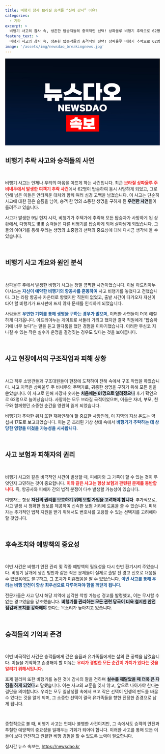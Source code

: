 ```yaml
---
title: 비행기 참사 브라질 승객들 “신께 감사” 이유?
categories:
  - 기타
excerpt: >
  비행기 사고의 참사 속, 생존한 탑승객들의 충격적인 선택! 상파울루 비행기 추락으로 62명이 사망한 가운데, 항공사를 혼동해 목숨을 건진 이들의 가슴 아픈 이야기와 사고 원인에 대한 전문가들의 분석이 공개됩니다. 클릭해 진실을 확인하세요!
feature_text: >
  비행기 사고의 참사 속, 생존한 탑승객들의 충격적인 선택! 상파울루 비행기 추락으로 62명이 사망한 가운데, 항공사를 혼동해 목숨을 건진 이들의 가슴 아픈 이야기와 사고 원인에 대한 전문가들의 분석이 공개됩니다. 클릭해 진실을 확인하세요!
image: '/assets/img/newsdao_breakingnews.jpg'
---
```


<p><img src="/assets/img/newsdao_breakingnews.jpg" alt="koreaapp 속보" /></p>

<h2 data-ke-size="size26">비행기 추락 사고와 승객들의 사연</h2>

<p data-ke-size="size16">&nbsp;</p>

<p>비행기 사고는 언제나 우리의 마음을 아프게 하는 사건입니다. 최근 <b><span style="color: #ee2323;">브라질 상파울루 주 비녜두에서 발생한 여객기 추락 사건</span></b>에서 62명이 탑승하여 동시 사망하게 되었고, 그로 인해 남은 이들은 안타까운 대처와 함께 여러 심경 고백을 남겼습니다. 이 사고는 단순히 사고에 대한 깊은 슬픔을 넘어, 승객 한 명의 소중한 생명을 구하게 된 <b><span style="background-color: #21538527;">우연한 사연</span></b>들이 들려주고 있습니다. </p>

<p>사고가 발생한 9일 현지 시각, 비행기가 주택가에 추락해 모든 탑승자가 사망하게 된 상황에서, 다행히도 몇몇 승객들은 다른 비행기를 탑승하게 되어 살아남게 되었습니다. 그들의 이야기를 통해 우리는 생명의 소중함과 선택의 중요성에 대해 다시금 생각해 볼 수 있습니다. </p>

<p><br></p>

<h2 data-ke-size="size26">비행기 사고 개요와 원인 분석</h2>

<p data-ke-size="size16">&nbsp;</p>

<p>상파울루 주에서 발생한 비행기 사고는 정말 끔찍한 사건이었습니다. 이날 아드리아누 아시스는 <b><span style="color: #1a5490;">자신이 예약한 비행기의 항공사를 혼동하여</span></b> 사고 비행기를 놓쳤다고 전했습니다. 그는 라탐 항공사 카운터로 향했지만 직원이 없었고, 출발 시간이 다가오자 자신이 타야 할 비행기가 표시판에 뜨지 않자 문제를 인식하게 되었습니다. </p>

<p>사람들은 <b><span style="color: #1a5490;">우연한 기회를 통해 생명을 구하는 경우가 많으며</span></b>, 이러한 사연들이 더욱 애절하게 다가옵니다. 아드리아누는 게이트로 서둘러 가려고 했지만 결국 직원에게 “탑승하기에 너무 늦다”는 말을 듣고 말다툼을 했던 경험을 이야기했습니다. 이러한 무심코 지나칠 수 있는 작은 실수가 운명을 결정짓는 경우도 있다는 것을 보여줍니다. </p>

<p><br></p>

<h2 data-ke-size="size26">사고 현장에서의 구조작업과 피해 상황</h2>

<p data-ke-size="size16">&nbsp;</p>

<p>사고 직후 소방관들과 구조대원들이 현장에 도착하여 잔해 속에서 구조 작업을 하였습니다. 사고 지역은 상파울루 주 비녜두의 주택가로, 귀중한 생명을 구하기 위해 모든 힘을 쏟았습니다. 이 사고로 인해 사망자 숫자는 <b><span style="background-color: #21538527;">처음에는 61명으로 알려졌으나</span></b> 후기 확인으로 62명으로 늘어났습니다. 사망자는 모두 브라질 국적이었으며, 이들은 자녀, 부모, 친구와 함께했던 소중한 순간을 영원히 잃게 되었습니다. </p>

<p>비행기가 추락한 위치 또한 재확인해야 할 중요한 사항인데, 이 지역의 지상 온도는 약 섭씨 17도로 보고되었습니다. 이는 군 조리된 기상 상태 속에서 <b><span style="color: #1a5490;">비행기가 추락하는 데 상당한 영향을 미쳤을 가능성을 시사합니다</span></b>. </p>

<p><br></p>

<h2 data-ke-size="size26">사고 보험과 피해자의 권리</h2>

<p data-ke-size="size16">&nbsp;</p>

<p>비행기 사고와 같은 비극적인 사건이 발생할 때, 피해자와 그 가족이 할 수 있는 것이 무엇인지 고민하는 것이 중요합니다. <b><span style="color: #ee2323;">이와 같은 사고는 항상 보험과 관련된 문제를 동반합니다</span></b>. 즉, 항공사와 피해자 간의 법적 분쟁이 다수 발생할 가능성이 있습니다. </p>

<p>여행자는 항상 <b><span style="background-color: #21538527;">자신의 권리를 보호하기 위해 보험 가입을 고려해야 합니다</span></b>. 추가적으로, 사고 발생 시 정확한 정보를 제공하여 신속한 보험 처리에 도움을 줄 수 있습니다. 피해자는 추가적인 법적 지원을 받기 위해서도 변호사를 고용할 수 있는 선택지를 고려해야 할 것입니다. </p>

<p><br></p>

<h2 data-ke-size="size26">후속조치와 예방책의 중요성</h2>

<p data-ke-size="size16">&nbsp;</p>

<p>이번 사건은 비행기 안전 관리 및 각종 예방책의 필요성을 다시 한번 환기시켜 주었습니다. 비행기 날개에 생긴 빙판과 같은 작은 문제들이 실제로 출발 전 경고 신호로 대응될 수 있었음에도 불구하고, 그 조치가 미흡했음을 알 수 있었습니다. <b><span style="color: #1a5490;">이번 사고를 통해 우리는 비행 안전이 항상 최우선으로 다루어져야 함을 깨닫게 됩니다</span></b>. </p>

<p>전문가들은 사고 당시 해당 지역에 심각한 착빙 가능성 경고를 발령했고, 이는 무시할 수 없는 경고였음을 강조했습니다. <b><span style="background-color: #21538527;">비행기를 관리하는 모든 관련 당국이 더욱 철저한 안전 점검과 조치를 강화해야</span></b> 한다는 목소리가 높아지고 있습니다. </p>

<p><br></p>

<h2 data-ke-size="size26">승객들의 기억과 존경</h2>

<p data-ke-size="size16">&nbsp;</p>

<p>이번 비극적인 사건은 승객들에게 깊은 슬픔과 유가족들에게는 삶의 큰 공백을 남겼습니다. 이들을 기억하고 존경해야 할 이유는 <b><span style="color: #ee2323;">우리가 경험한 모든 순간이 가치가 있다는 것을 알리기 위해서입니다</span></b>. </p>

<p>호제 펠리피 또한 비행기를 놓친 것에 감사의 말을 전하며 <b><span style="background-color: #21538527;">실수를 깨달았을 때 더욱 큰 다짐을 하게 되었다</span></b>고 말했습니다. 이는 사고의 교훈을 잊지 않고, 앞으로 나아가야 한다는 결단을 의미합니다. 우리는 모두 일상생활 속에서 크고 작은 선택이 인생의 판도를 바꿀 수 있다는 것을 알게 되며, 그 소중한 선택이 결국 유가족들을 향한 진정한 존경으로 남게 됩니다. </p>

<p><br></p>

<p>종합적으로 볼 때, 비행기 사고는 언제나 불행한 사건이지만, 그 속에서도 승객의 안전과 투철한 예방책의 중요성을 일깨우는 기회가 되어야 합니다. 이러한 사고를 통해 모든 이들이 보다 안전하고 원활한 비행 경험을 할 수 있도록 노력이 필요합니다. </p>
실시간 뉴스 속보는, <a href="https://newsdao.kr" rel="dofollow">https://newsdao.kr</a>


